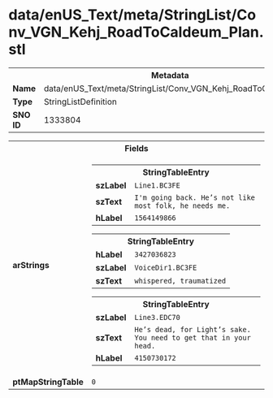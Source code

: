 <h1>data/enUS_Text/meta/StringList/Conv_VGN_Kehj_RoadToCaldeum_Plan.stl</h1><table><tr><th colspan="100%">Metadata</th></tr><tr><td><b>Name</b></td><td>data/enUS_Text/meta/StringList/Conv_VGN_Kehj_RoadToCaldeum_Plan.stl</td></tr><tr><td><b>Type</b></td><td>StringListDefinition</td></tr><tr><td><b>SNO ID</b></td><td>1333804</td></tr></table>

<table><tr><th colspan="100%">Fields</th></tr><tr><td><b>arStrings</b></td><td><table><tr><th colspan="100%">StringTableEntry</th></tr><tr><td><b>szLabel</b></td><td><code>Line1.BC3FE</code></td></tr><tr><td><b>szText</b></td><td><code>I'm going back. He’s not like most folk, he needs me.</code></td></tr><tr><td><b>hLabel</b></td><td><code>1564149866</code></td></tr></table>


<table><tr><th colspan="100%">StringTableEntry</th></tr><tr><td><b>hLabel</b></td><td><code>3427036823</code></td></tr><tr><td><b>szLabel</b></td><td><code>VoiceDir1.BC3FE</code></td></tr><tr><td><b>szText</b></td><td><code>whispered, traumatized</code></td></tr></table>


<table><tr><th colspan="100%">StringTableEntry</th></tr><tr><td><b>szLabel</b></td><td><code>Line3.EDC70</code></td></tr><tr><td><b>szText</b></td><td><code>He’s dead, for Light’s sake. You need to get that in your head.</code></td></tr><tr><td><b>hLabel</b></td><td><code>4150730172</code></td></tr></table>


</td></tr><tr><td><b>ptMapStringTable</b></td><td><code>0</code></td></tr></table>

